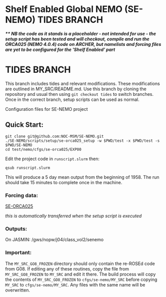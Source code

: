 # Shelf Enabled Global NEMO (SE-NEMO) TIDES BRANCH

**_\*\* NB the code as it stands is a placeholder - not intended for use - the setup script has been tested and will checkout, compile and run the ORCA025 (NEMO 4.0.4) code on ARCHER, but namelists and forcing files are yet to be configured for the 'Shelf Enabled' part_**

# TIDES BRANCH
This branch includes tides and relevant modifications. These modifications are outlined in MY_SRC/README.md.
Use this branch by cloning the repository and usual then using `git checkout tides` to switch branches. Once in the correct branch, setup scripts can be used as normal.

Configuration files for SE-NEMO project

## Quick Start:

```
git clone git@github.com:NOC-MSM/SE-NEMO.git
./SE-NEMO/scripts/setup/se-orca025_setup -w $PWD/test -x $PWD/test -s $PWD/SE-NEMO
cd test/nemo/cfgs/se-orca025/EXP00
```
Edit the project code in  `runscript.slurm` then:
```
qsub runscript.slurm
```
This will produce a 5 day mean output from the beginning of 1958. The run should take 15 minutes to complete once in the machine.

### Forcing data:

[SE-ORCA025](http://gws-access.ceda.ac.uk/public/jmmp_collab/)

_this is automatically transferred when the setup script is executed_

### Outputs:

On JASMIN: /gws/nopw/j04/class_vol2/senemo

### Important:

The `MY_SRC_GO8_FROZEN` directory should only contain the re-ROSEd code from G08. If editing any of these routines, copy the file from `MY_SRC_GO8_FROZEN` to `MY_SRC` and edit it there. The build process will copy the contents of `MY_SRC_GO8_FROZEN` to `cfgs/se-nemo/MY_SRC` before copying `MY_SRC` to `cfgs/se-nemo/MY_SRC`. Any files with the same name will be overwritten.

